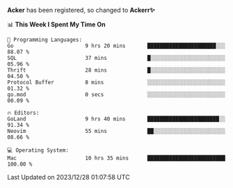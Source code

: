 **Acker** has been registered, so changed to **Ackerr✨**

<!--START_SECTION:waka-->
📊 **This Week I Spent My Time On** 

```text
💬 Programming Languages: 
Go                       9 hrs 20 mins       ██████████████████████░░░   88.07 % 
SQL                      37 mins             █░░░░░░░░░░░░░░░░░░░░░░░░   05.96 % 
Thrift                   28 mins             █░░░░░░░░░░░░░░░░░░░░░░░░   04.50 % 
Protocol Buffer          8 mins              ░░░░░░░░░░░░░░░░░░░░░░░░░   01.32 % 
go.mod                   0 secs              ░░░░░░░░░░░░░░░░░░░░░░░░░   00.09 % 

🔥 Editors: 
GoLand                   9 hrs 40 mins       ███████████████████████░░   91.34 % 
Neovim                   55 mins             ██░░░░░░░░░░░░░░░░░░░░░░░   08.66 % 

💻 Operating System: 
Mac                      10 hrs 35 mins      █████████████████████████   100.00 % 
```


 Last Updated on 2023/12/28 01:07:58 UTC
<!--END_SECTION:waka-->
